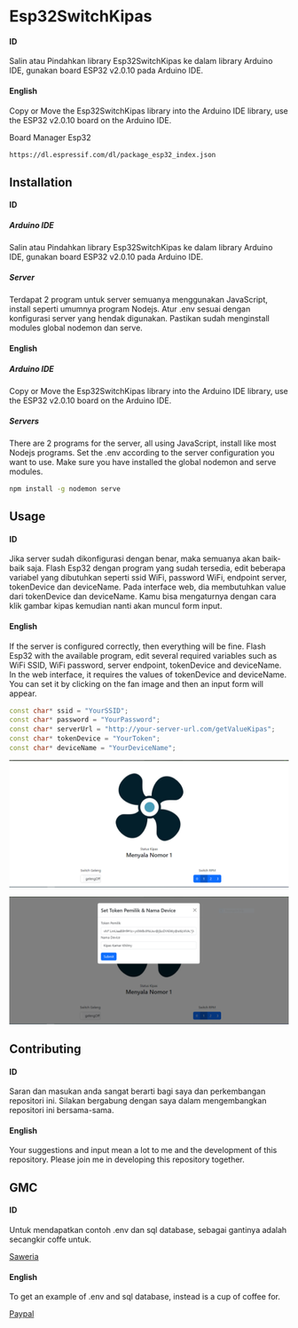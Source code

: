 # Esp32SwitchKipas
#### ID
Salin atau Pindahkan library Esp32SwitchKipas ke dalam library Arduino IDE, gunakan board ESP32 v2.0.10 pada Arduino IDE.

#### English
Copy or Move the Esp32SwitchKipas library into the Arduino IDE library, use the ESP32 v2.0.10 board on the Arduino IDE.

Board Manager Esp32
```bash
https://dl.espressif.com/dl/package_esp32_index.json
``` 

## Installation
#### ID
##### Arduino IDE
Salin atau Pindahkan library Esp32SwitchKipas ke dalam library Arduino IDE, gunakan board ESP32 v2.0.10 pada Arduino IDE. 

##### Server
Terdapat 2 program untuk server semuanya menggunakan JavaScript, install seperti umumnya program Nodejs. Atur .env sesuai dengan konfigurasi server yang hendak digunakan. Pastikan sudah menginstall modules global nodemon dan serve.

#### English
##### Arduino IDE
Copy or Move the Esp32SwitchKipas library into the Arduino IDE library, use the ESP32 v2.0.10 board on the Arduino IDE.

##### Servers
There are 2 programs for the server, all using JavaScript, install like most Nodejs programs. Set the .env according to the server configuration you want to use. Make sure you have installed the global nodemon and serve modules.

```bash
npm install -g nodemon serve
```

## Usage
#### ID
Jika server sudah dikonfigurasi dengan benar, maka semuanya akan baik-baik saja. Flash Esp32 dengan program yang sudah tersedia, edit beberapa variabel yang dibutuhkan seperti ssid WiFi, password WiFi, endpoint server, tokenDevice dan deviceName. Pada interface web, dia membutuhkan value dari tokenDevice dan deviceName. Kamu bisa mengaturnya dengan cara klik gambar kipas kemudian nanti akan muncul form input.

#### English
If the server is configured correctly, then everything will be fine. Flash Esp32 with the available program, edit several required variables such as WiFi SSID, WiFi password, server endpoint, tokenDevice and deviceName. In the web interface, it requires the values of tokenDevice and deviceName. You can set it by clicking on the fan image and then an input form will appear.

```cpp
const char* ssid = "YourSSID";
const char* password = "YourPassword";
const char* serverUrl = "http://your-server-url.com/getValueKipas";
const char* tokenDevice = "YourToken";
const char* deviceName = "YourDeviceName";
```

![Interface User](https://github.com/ndeso17/Esp32SwitchKipas/blob/master/fan.PNG)

![Set Token & Device Name](https://github.com/ndeso17/Esp32SwitchKipas/blob/master/settoken.PNG)

## Contributing
#### ID
Saran dan masukan anda sangat berarti bagi saya dan perkembangan repositori ini.
Silakan bergabung dengan saya dalam mengembangkan repositori ini bersama-sama.
#### English
Your suggestions and input mean a lot to me and the development of this repository.
Please join me in developing this repository together.

## GMC
#### ID
Untuk mendapatkan contoh .env dan sql database, sebagai gantinya adalah secangkir coffe untuk. 

[Saweria](https://saweria.co/naxgrinting)

#### English
To get an example of .env and sql database, instead is a cup of coffee for.

[Paypal](paypal.me/khilmyfirdausromadon)
